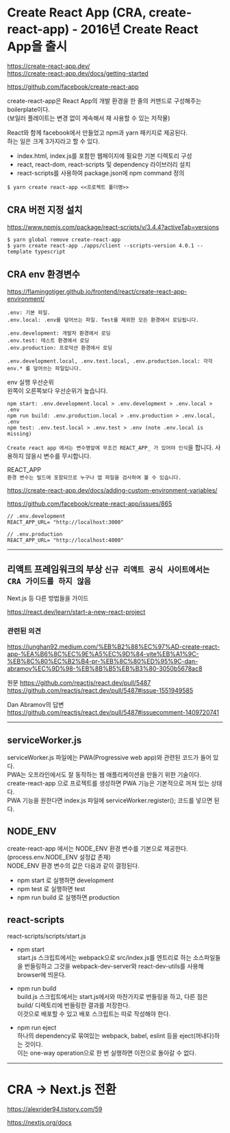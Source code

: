 # Create React App (CRA, create-react-app) - 2016년 Create React App을 출시

https://create-react-app.dev/  
https://create-react-app.dev/docs/getting-started

https://github.com/facebook/create-react-app

create-react-app은 React App의 개발 환경을 한 줄의 커맨드로 구성해주는 boilerplate이다.  
(보일러 플레이트는 변경 없이 계속해서 재 사용할 수 있는 저작물)

React와 함께 facebook에서 만들었고 npm과 yarn 패키지로 제공된다.  
하는 일은 크게 3가지라고 할 수 있다.

- index.html, index.js를 포함한 웹페이지에 필요한 기본 디렉토리 구성
- react, react-dom, react-scripts 및 dependency 라이브러리 설치
- react-scripts를 사용하여 package.json에 npm command 정의

```
$ yarn create react-app <<프로젝트 폴더명>>
```

## CRA 버전 지정 설치

https://www.npmjs.com/package/react-scripts/v/3.4.4?activeTab=versions

```
$ yarn global remove create-react-app
$ yarn create react-app ./apps/client --scripts-version 4.0.1 --template typescript
```

## CRA env 환경변수

https://flamingotiger.github.io/frontend/react/create-react-app-environment/

```
.env: 기본 파일.
.env.local: .env를 덮어쓰는 파일. Test를 제외한 모든 환경에서 로딩됩니다.

.env.development: 개발자 환경에서 로딩
.env.test: 테스트 환경에서 로딩
.env.production: 프로덕션 환경에서 로딩

.env.development.local, .env.test.local, .env.production.local: 각각 env.* 를 덮어쓰는 파일입니다.
```

env 실행 우선순위  
왼쪽이 오른쪽보다 우선순위가 높습니다.

```
npm start: .env.development.local > .env.development > .env.local > .env
npm run build: .env.production.local > .env.production > .env.local, .env
npm test: .env.test.local > .env.test > .env (note .env.local is missing)
```

`Create react app 에서는 변수명앞에 무조건 REACT_APP_ 가 있어야 인식`을 합니다.
사용하지 않을시 변수를 무시합니다.

REACT_APP  
`환경 변수는 빌드에 포함되므로 누구나 앱 파일을 검사하여 볼 수 있습니다.`

https://create-react-app.dev/docs/adding-custom-environment-variables/

https://github.com/facebook/create-react-app/issues/865

```
// .env.development
REACT_APP_URL= "http://localhost:3000"

// .env.production
REACT_APP_URL= "http://localhost:4000"
```

---

## 리액트 프레임워크의 부상 `신규 리액트 공식 사이트에서는 CRA 가이드를 하지 않음`

Next.js 등 다른 방법들을 가이드

https://react.dev/learn/start-a-new-react-project

### 관련된 의견

https://junghan92.medium.com/%EB%B2%88%EC%97%AD-create-react-app-%EA%B6%8C%EC%9E%A5%EC%9D%84-vite%EB%A1%9C-%EB%8C%80%EC%B2%B4-pr-%EB%8C%80%ED%95%9C-dan-abramov%EC%9D%98-%EB%8B%B5%EB%B3%80-3050b5678ac8

원문
https://github.com/reactjs/react.dev/pull/5487
https://github.com/reactjs/react.dev/pull/5487#issue-1551949585

Dan Abramov의 답변
https://github.com/reactjs/react.dev/pull/5487#issuecomment-1409720741

---

## serviceWorker.js

serviceWorker.js 파일에는 PWA(Progressive web app)와 관련된 코드가 들어 있다.  
PWA는 오프라인에서도 잘 동작하는 웹 애플리케이션을 만들기 위한 기술이다.  
create-react-app 으로 프로젝트를 생성하면 PWA 기능은 기본적으로 꺼져 있는 상태다.  
PWA 기능을 원한다면 index.js 파일에 serviceWorker.register(); 코드를 넣으면 된다.

## NODE_ENV

create-react-app 에서는 NODE_ENV 환경 변수를 기본으로 제공한다. (process.env.NODE_ENV 설정값 존재)  
NODE_ENV 환경 변수의 값은 다음과 같이 결정된다.

- npm start 로 실행하면 development
- npm test 로 실행하면 test
- npm run build 로 실행하면 production

## react-scripts

react-scripts/scripts/start.js

- npm start  
  start.js 스크립트에서는 webpack으로 src/index.js를 엔트리로 하는 소스파일들을 번들링하고 그것을 webpack-dev-server와 react-dev-utils를 사용해 browser에 띄운다.

- npm run build  
  build.js 스크립트에서는 start.js에서와 마찬가지로 번들링을 하고, 다른 점은 build/ 디렉토리에 번들링한 결과를 저장한다.  
  이것으로 배포할 수 있고 배포 스크립트는 따로 작성해야 한다.

- npm run eject  
  하나의 dependency로 묶여있는 webpack, babel, eslint 등을 eject(꺼내다)하는 것이다.  
  이는 one-way operation으로 한 번 실행하면 이전으로 돌아갈 수 없다.

---

# CRA -> Next.js 전환

https://alexrider94.tistory.com/59

https://nextjs.org/docs
